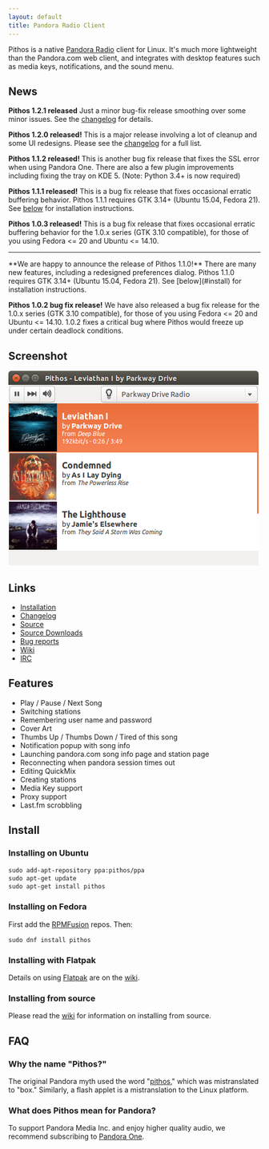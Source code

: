 ```yaml
---
layout: default
title: Pandora Radio Client
---
```


Pithos is a native [Pandora Radio](http://pandora.com) client for Linux. It's much more lightweight
than the Pandora.com web client, and integrates with desktop features such as media
keys, notifications, and the sound menu.

## News

**Pithos 1.2.1 released** Just a minor bug-fix release smoothing over
some minor issues. See the [changelog](https://github.com/pithos/pithos/releases/tag/1.2.1)
for details.

**Pithos 1.2.0 released!** This is a major release involving a lot of
cleanup and some UI redesigns. Please see the [changelog](https://github.com/pithos/pithos/releases/tag/1.2.0)
for a full list.

**Pithos 1.1.2 released!** This is another bug fix release that fixes
the SSL error when using Pandora One. There are also a few plugin
improvements including fixing the tray on KDE 5. (Note: Python 3.4+ is
now required)

**Pithos 1.1.1 released!** This is a bug fix release that fixes occasional
erratic buffering behavior.
Pithos 1.1.1 requires GTK 3.14+ (Ubuntu 15.04, Fedora 21). See
[below](#install) for installation instructions.

**Pithos 1.0.3 released!** This is a bug fix release that fixes occasional
erratic buffering behavior for the 1.0.x series (GTK 3.10 compatible),
for those of you using Fedora <= 20 and Ubuntu <= 14.10.
<hr/>
**We are happy to announce the release of Pithos 1.1.0!** There are
many new features, including a redesigned preferences dialog.
Pithos 1.1.0 requires GTK 3.14+ (Ubuntu 15.04, Fedora 21). See
[below](#install) for installation instructions.

**Pithos 1.0.2 bug fix release!** We have also released a bug fix release
for the 1.0.x series (GTK 3.10 compatible), for those of you using Fedora 
<= 20 and Ubuntu <= 14.10. 1.0.2 fixes a critical bug where Pithos would
freeze up under certain deadlock conditions.

## Screenshot

![Pithos screenshot](img/screenshot1.0.png)

## Links

- [Installation](#install)
- [Changelog](https://github.com/pithos/pithos/releases)
- [Source](https://github.com/pithos/pithos)
- [Source Downloads](https://github.com/pithos/pithos/releases)
- [Bug reports](https://github.com/pithos/pithos/issues)
- [Wiki](https://github.com/pithos/pithos/wiki)
- [IRC](ircs://chat.freenode.net/pithos)

## Features

- Play / Pause / Next Song
- Switching stations
- Remembering user name and password
- Cover Art
- Thumbs Up / Thumbs Down / Tired of this song
- Notification popup with song info
- Launching pandora.com song info page and station page
- Reconnecting when pandora session times out
- Editing QuickMix
- Creating stations
- Media Key support
- Proxy support
- Last.fm scrobbling

## <a name="install">Install</a>

### Installing on Ubuntu

    sudo add-apt-repository ppa:pithos/ppa
    sudo apt-get update
    sudo apt-get install pithos

### Installing on Fedora

First add the [RPMFusion](http://rpmfusion.org/Configuration) repos. Then:

    sudo dnf install pithos

### Installing with Flatpak

Details on using [Flatpak](http://flatpak.org/) are on the [wiki](https://github.com/pithos/pithos/wiki/Flatpak).

### Installing from source

Please read the [wiki](https://github.com/pithos/pithos/wiki/Installing-from-Source)
for information on installing from source.
  
## FAQ

### Why the name "Pithos?"

The original Pandora myth used the word "[pithos](http://en.wikipedia.org/wiki/Pithos),"
which was mistranslated to "box." Similarly, a flash applet is a
mistranslation to the Linux platform.
 
### What does Pithos mean for Pandora?

To support Pandora Media Inc. and enjoy higher quality audio, we recommend
subscribing to [Pandora One](http://pandora.com/one).
